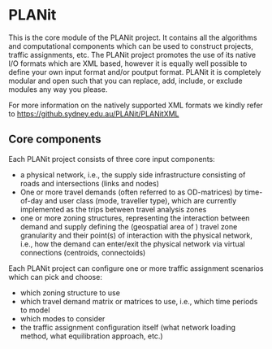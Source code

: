 # PLANit

This is the core module of the PLANit project. It contains all the algorithms and computational components which can be used to construct projects, traffic assignments, etc. The PLANit project promotes the use of its native I/O formats which are XML based, however it is equally well possible to define your own input format and/or poutput format. PLANit it is completely modular and open such that you can replace, add, include, or exclude modules any way you please. 

For more information on the natively supported XML formats we kindly refer to <https://github.sydney.edu.au/PLANit/PLANitXML>

## Core components

Each PLANit project consists of three core input components:

* a physical network, i.e., the supply side infrastructure consisting of roads and intersections (links and nodes)
* One or more travel demands (often referred to as OD-matrices) by time-of-day and user class (mode, traveller type), which are currently implemented as the trips between travel analysis zones
* one or more zoning structures, representing the interaction between demand and supply defining the (geospatial area of ) travel zone granularity and their point(s) of interaction with the physical network, i.e., how the demand can enter/exit the physical network via virtual connections (centroids, connectoids)

Each PLANit project can configure one or more traffic assignment scenarios which can pick and choose:

* which zoning structure to use
* which travel demand matrix or matrices to use, i.e., which time periods to model
* which modes to consider
* the traffic assignment configuration itself (what network loading method, what equilibration approach, etc.)







